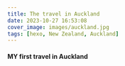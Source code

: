 ```yaml
---
title: The travel in Auckland
date: 2023-10-27 16:53:08
cover_image: images/auckland.jpg
tags: [hexo, New Zealand, Auckland]
---
```

#### MY first travel in Auckland

